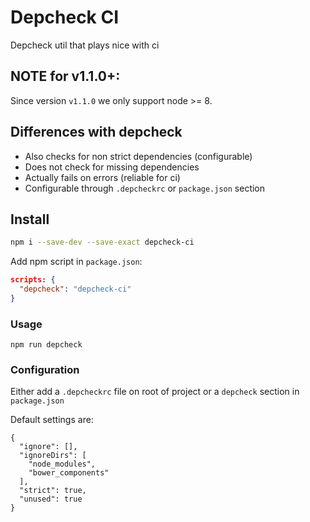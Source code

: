 # Depcheck CI

Depcheck util that plays nice with ci

## NOTE for v1.1.0+:

Since version `v1.1.0` we only support node >= 8.

## Differences with depcheck

- Also checks for non strict dependencies (configurable)
- Does not check for missing dependencies
- Actually fails on errors (reliable for ci)
- Configurable through `.depcheckrc` or `package.json` section

## Install

``` bash
npm i --save-dev --save-exact depcheck-ci
```

Add npm script in `package.json`:

``` json
scripts: {
  "depcheck": "depcheck-ci"
}
```

### Usage

```
npm run depcheck
```

### Configuration

Either add a `.depcheckrc` file on root of project or a `depcheck` section in `package.json`

Default settings are:

```
{
  "ignore": [],
  "ignoreDirs": [
    "node_modules",
    "bower_components"
  ],
  "strict": true,
  "unused": true
}
```
